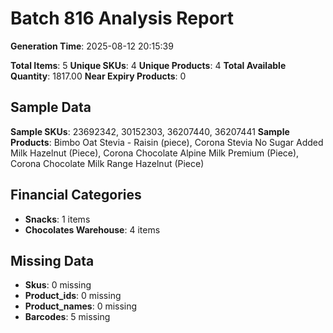 # Batch 816 Analysis Report

**Generation Time**: 2025-08-12 20:15:39

**Total Items**: 5
**Unique SKUs**: 4
**Unique Products**: 4
**Total Available Quantity**: 1817.00
**Near Expiry Products**: 0

## Sample Data
**Sample SKUs**: 23692342, 30152303, 36207440, 36207441
**Sample Products**: Bimbo Oat Stevia - Raisin (piece), Corona Stevia No Sugar Added Milk Hazelnut (Piece), Corona Chocolate Alpine Milk Premium (Piece), Corona Chocolate Milk Range Hazelnut (Piece)

## Financial Categories
- **Snacks**: 1 items
- **Chocolates Warehouse**: 4 items

## Missing Data
- **Skus**: 0 missing
- **Product_ids**: 0 missing
- **Product_names**: 0 missing
- **Barcodes**: 5 missing
